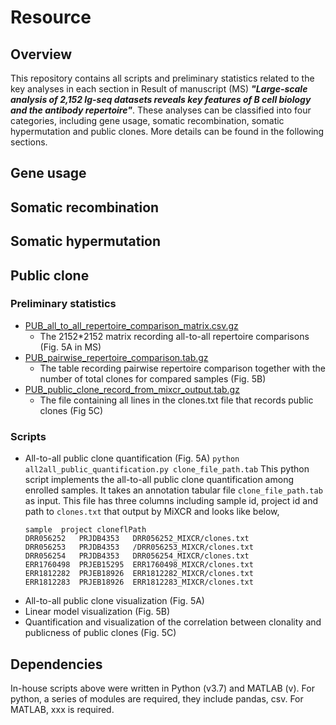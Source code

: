 # Resource

## Overview
This repository contains all scripts and preliminary statistics related to the key analyses in each section in Result of manuscript (MS) ***"Large-scale analysis of 2,152 Ig-seq datasets reveals key features of B cell biology and the antibody repertoire"***. These analyses can be classified into four categories, including gene usage, somatic recombination, somatic hypermutation and public clones. More details can be found in the following sections.

## Gene usage


## Somatic recombination


## Somatic hypermutation


## Public clone
### Preliminary statistics
* [PUB_all_to_all_repertoire_comparison_matrix.csv.gz](data/PUB_all_to_all_repertoire_comparison_matrix.csv.gz) 
	- The 2152*2152 matrix recording all-to-all repertoire comparisons (Fig. 5A in MS)
* [PUB_pairwise_repertoire_comparison.tab.gz](data/PUB_pairwise_repertoire_comparison.tab.gz) 
	- The table recording pairwise repertoire comparison together with the number of total clones for compared samples (Fig. 5B) 
* [PUB_public_clone_record_from_mixcr_output.tab.gz](data/PUB_public_clone_record_from_mixcr_output.tab.gz) 
	- The file containing all lines in the clones.txt file that records public clones (Fig 5C)
### Scripts
* All-to-all public clone quantification (Fig. 5A)
`python all2all_public_quantification.py clone_file_path.tab`
This python script implements the all-to-all public clone quantification among enrolled samples. It takes an annotation tabular file `clone_file_path.tab` as input. This file has three columns including sample id, project id and path to `clones.txt` that output by MiXCR and looks like below,
	```
	sample	project	cloneflPath
	DRR056252	PRJDB4353	DRR056252_MIXCR/clones.txt
	DRR056253	PRJDB4353	/DRR056253_MIXCR/clones.txt
	DRR056254	PRJDB4353	DRR056254_MIXCR/clones.txt
	ERR1760498	PRJEB15295	ERR1760498_MIXCR/clones.txt
	ERR1812282	PRJEB18926	ERR1812282_MIXCR/clones.txt
	ERR1812283	PRJEB18926	ERR1812283_MIXCR/clones.txt
	```
* All-to-all public clone visualization (Fig. 5A)
* Linear model visualization (Fig. 5B)
* Quantification and visualization of the correlation between clonality and publicness of public clones (Fig. 5C)

## Dependencies
In-house scripts above were written in Python (v3.7) and MATLAB (v). For python, a series of modules are required, they include pandas, csv. For MATLAB, xxx is required. 